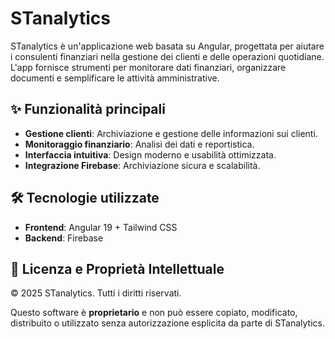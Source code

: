 # STanalytics

STanalytics è un'applicazione web basata su Angular, progettata per aiutare i consulenti finanziari nella gestione dei clienti e delle operazioni quotidiane. L'app fornisce strumenti per monitorare dati finanziari, organizzare documenti e semplificare le attività amministrative.

## ✨ Funzionalità principali
- **Gestione clienti**: Archiviazione e gestione delle informazioni sui clienti.  
- **Monitoraggio finanziario**: Analisi dei dati e reportistica.  
- **Interfaccia intuitiva**: Design moderno e usabilità ottimizzata.  
- **Integrazione Firebase**: Archiviazione sicura e scalabilità.

## 🛠️ Tecnologie utilizzate
- **Frontend**: Angular 19 + Tailwind CSS  
- **Backend**: Firebase

## 🛑 Licenza e Proprietà Intellettuale

© 2025 STanalytics. Tutti i diritti riservati.

Questo software è **proprietario** e non può essere copiato, modificato, distribuito o utilizzato senza autorizzazione esplicita da parte di STanalytics.

